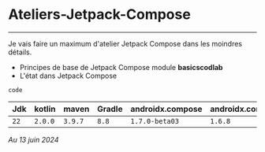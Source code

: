 # Ateliers-Jetpack-Compose
---
Je vais faire un maximum d'atelier Jetpack Compose dans les moindres détails.

- Principes de base de Jetpack Compose module **basicscodlab**
- L'état dans Jetpack Compose

`code`


 Jdk  | kotlin  | maven   | Gradle | androidx.compose | androidx.compose(stable) |
------|---------|---------|--------|------------------|--------------------------|
 `22` | `2.0.0` | `3.9.7` | `8.8`  | `1.7.0-beta03`   | `1.6.8`                  |

 *Au 13 juin 2024*

  